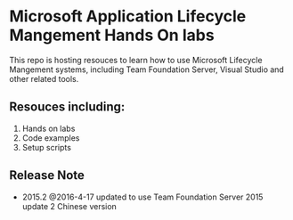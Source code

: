 # Microsoft Application Lifecycle Mangement Hands On labs
This repo is hosting resouces to learn how to use Microsoft Lifecycle Mangement systems, including Team Foundation Server, 
Visual Studio and other related tools. 

## Resouces including:
1. Hands on labs 
2. Code examples
3. Setup scripts

## Release Note

- 2015.2 @2016-4-17 updated to use Team Foundation Server 2015 update 2 Chinese version

